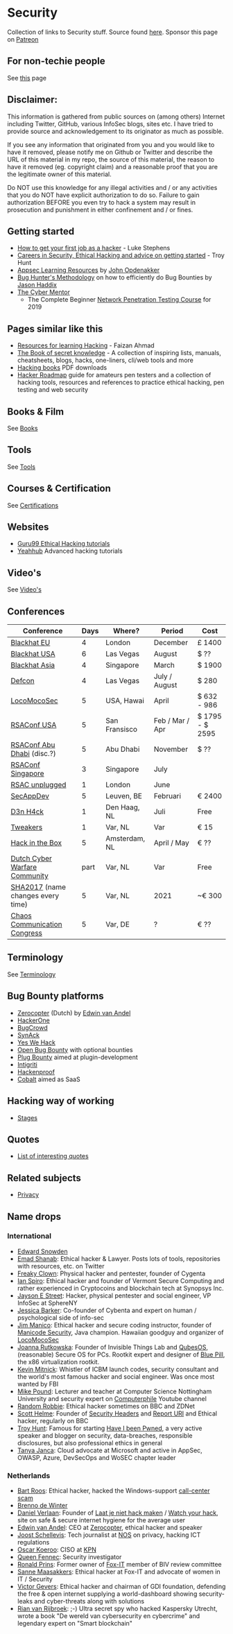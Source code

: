 # Security
Collection of links to Security stuff. Source found [here](https://github.com/brampat/security). Sponsor this page on [Patreon](https://www.patreon.com/bePatron?u=21519345)

## For non-techie people
See [this](users/README.md) page

## Disclaimer:
This information is gathered from public sources on (among others) Internet including Twitter, GitHub, various InfoSec blogs, sites etc. I have tried to provide source and acknowledgement to its originator as much as possible.

If you see any information that originated from you and you would like to have it removed, please notify me on Github or Twitter and describe the URL of this material in my repo, the source of this material, the reason to have it removed (eg. copyright claim) and a reasonable proof that you are the legitimate owner of this material.

Do NOT use this knowledge for any illegal activities and / or any activities that you do NOT have explicit authorization to do so. Failure to gain authorization BEFORE you even try to hack a system may result in prosecution and punishment in either confinement and / or fines.

## Getting started
* [How to get your first job as a hacker](https://medium.com/@hakluke/how-to-get-your-first-job-as-a-hacker-7c1f5c4bf4b3) - Luke Stephens<br>
* [Careers in Security, Ethical Hacking and advice on getting started](https://www.troyhunt.com/careers-in-security-ethical-hacking-and-advice-on-where-to-get-started/) - Troy Hunt<br>
* [Appsec Learning Resources](https://medium.com/@john.opdenakker/some-useful-appsec-learning-resources-de8a0b3c896f) by [John Opdenakker](https://twitter.com/j_opdenakker)
* [Bug Hunter's Methodology](https://www.youtube.com/watch?v=HI1mTQ7ovFY) on how to efficiently do Bug Bounties by [Jason Haddix](https://twitter.com/jhaddix)
* [The Cyber Mentor](https://www.thecybermentor.com/)
  * The Complete Beginner [Network Penetration Testing Course](https://www.youtube.com/watch?v=WnN6dbos5u8) for 2019

## Pages similar like this
* [Resources for learning Hacking](https://github.com/faizann24/Resources-for-learning-Hacking) - Faizan Ahmad
* [The Book of secret knowledge](https://github.com/trimstray/the-book-of-secret-knowledge) - A collection of inspiring lists, manuals, cheatsheets, blogs, hacks, one-liners, cli/web tools and more
* [Hacking books](https://github.com/tanc7/hacking-books) PDF downloads
* [Hacker Roadmap](https://github.com/sundowndev/hacker-roadmap) guide for amateurs pen testers and a collection of hacking tools, resources and references to practice ethical hacking, pen testing and web security


## Books & Film
See [Books](books/README.md)

## Tools
See [Tools](techniques/tools/README.md)

## Courses & Certification
See [Certifications](certifications/README.md)

## Websites
* [Guru99 Ethical Hacking tutorials](https://www.guru99.com/ethical-hacking-tutorials.html)
* [Yeahhub](https://www.yeahhub.com/) Advanced hacking tutorials

## Video's
See [Video's](videos/README.md)

## Conferences

| Conference                                            | Days  | Where?        | Period        | Cost          |
| ----------------------------------------------------- | ----- | ------------- | ------------- | ------------- |
| [Blackhat EU](https://www.blackhat.com/)              | 4     | London        | December      | £ 1400        |
| [Blackhat USA](https://www.blackhat.com/)             | 6     | Las Vegas     | August        | $  ??         |
| [Blackhat Asia](https://www.blackhat.com/)            | 4     | Singapore     | March         | $ 1900        |
| [Defcon](https://www.defcon.org/)                     | 4     | Las Vegas     | July / August | $ 280         |
| [LocoMocoSec](https://locomocosec.com/)               | 5     | USA, Hawai    | April         | $ 632 - 986   |
| [RSAConf USA](https://www.rsaconference.com/)         | 5     | San Fransisco | Feb / Mar / Apr | $ 1795 - $ 2595 |
| [RSAConf Abu Dhabi](https://www.rsaconference.com/) (disc.?) | 5 | Abu Dhabi  | November      | $ ??          |
| [RSAConf Singapore](https://www.rsaconference.com/)   | 3     | Singapore     | July          |               |
| [RSAC unplugged](https://www.rsaconference.com/)      | 1     | London        | June          |               |
| [SecAppDev](https://secappdev.org/)                   | 5     | Leuven, BE    | Februari      | € 2400        |
| [D3n H4ck](https://www.denhack.nl/)                   | 1     | Den Haag, NL  | Juli          | Free          |
| [Tweakers](https://www.tweakers.net/)                 | 1     | Var, NL       | Var           | € 15          |
| [Hack in the Box](http://www.hitb.nl/)                | 5     | Amsterdam, NL | April / May   | € ??          |
| [Dutch Cyber Warfare Community](http://www.dcwc.nl/)  | part  | Var, NL       | Var           | Free          |
| [SHA2017](https://sha2017.org/) (name changes every time) | 5  | Var, NL      | 2021         | ~€ 300        |
| [Chaos Communication Congress](https://events.ccc.de/upcoming-events/) | 5 | Var, DE | ?      | € ??          |

## Terminology
See [Terminology](terminology/README.md)

## Bug Bounty platforms
* [Zerocopter](https://www.zerocopter.com/nl/home) (Dutch) by [Edwin van Andel](https://twitter.com/Yafsec)
* [HackerOne](https://www.hackerone.com/)
* [BugCrowd](https://www.bugcrowd.com/)
* [SynAck](https://www.synack.com/)
* [Yes We Hack](https://www.yeswehack.com/en/index.html)
* [Open Bug Bounty](https://www.openbugbounty.org/) with optional bounties
* [Plug Bounty](https://www.plugbounty.com/) aimed at plugin-development
* [Intigriti](https://www.intigriti.com/public/)
* [Hackenproof](https://www.hackenproof.com/)
* [Cobalt](https://cobalt.io/) aimed as SaaS


## Hacking way of working
- [Stages](./techniques/stages)

## Quotes
* [List of interesting quotes](quotes.md)

## Related subjects
* [Privacy](privacy/README.md)

## Name drops

### International
* [Edward Snowden](https://twitter.com/snowden)
* [Emad Shanab](https://twitter.com/Alra3ees): Ethical hacker & Lawyer. Posts lots of tools, repositories with resources, etc. on Twitter
* [Freaky Clown](https://twitter.com/__freakyclown__): Physical hacker and pentester, founder of Cygenta
* [Ian Spiro](https://twitter.com/RAPLPOSOW): Ethical hacker and founder of Vermont Secure Computing and rather experienced in Cryptocoins and blockchain tech at Synopsys Inc.
* [Jayson E Street](https://twitter.com/jaysonstreet): Hacker, physical pentester and social engineer, VP InfoSec at SphereNY
* [Jessica Barker](https://twitter.com/drjessicabarker): Co-founder of Cybenta and expert on human / psychological side of info-sec
* [Jim Manico](https://twitter.com/manicode): Ethical hacker and secure coding instructor, founder of [Manicode Security](https://manicode.com/), Java champion. Hawaiian goodguy and organizer of [LocoMocoSec](https://locomocosec.com/)
* [Joanna Rutkowska](https://twitter.com/rootkovska): Founder of Invisible Things Lab and [QubesOS](https://twitter.com/QubesOS), (reasonable) Secure OS for PCs. Rootkit expert and designer of [Blue Pill](https://en.wikipedia.org/wiki/Blue_Pill_(software)), the x86 virtualization rootkit.
* [Kevin Mitnick](https://twitter.com/kevinmitnick): Whistler of ICBM launch codes, security consultant and the world's most famous hacker and social engineer. Was once most wanted by FBI
* [Mike Pound](https://twitter.com/_mikepound): Lecturer and teacher at Computer Science Nottingham University and security expert on [Computerphile](https://www.youtube.com/user/Computerphile/featured) Youtube channel
* [Random Robbie](https://twitter.com/Random_Robbie): Ethical hacker sometimes on BBC and ZDNet
* [Scott Helme](https://twitter.com/Scott_Helme): Founder of [Security Headers](https://twitter.com/securityheaders) and [Report URI](https://twitter.com/reporturi) and Ethical hacker, regularly on BBC
* [Troy Hunt](https://twitter.com/troyhunt): Famous for starting [Have I been Pwned](https://haveibeenpwned.com), a very active speaker and blogger on security, data-breaches, responsible disclosures, but also professional ethics in general
* [Tanya Janca](https://twitter.com/shehackspurple): Cloud advocate at Microsoft and active in AppSec, OWASP, Azure, DevSecOps and WoSEC chapter leader

### Netherlands
* [Bart Roos](https://twitter.com/Bartr00s): Ethical hacker, hacked the Windows-support [call-center scam](https://media.ccc.de/v/SHA2017-233-a_trip_to_india)
* [Brenno de Winter](https://twitter.com/brenno)
* [Daniel Verlaan](https://twitter.com/danielverlaan): Founder of [Laat je niet hack maken](https://laatjeniethackmaken.nl/) / [Watch your hack](https://watchyourhack.com/), site on safe & secure internet hygiene for the average user
* [Edwin van Andel](https://twitter.com/Yafsec): CEO at [Zerocopter](https://zerocopter.com/), ethical hacker and speaker
* [Joost Schellevis](https://twitter.com/Schellevis): Tech journalist at [NOS](http://twitter.com/NOS) on privacy, hacking ICT regulations
* [Oscar Koeroo](https://twitter.com/okoeroo): CISO at [KPN](https://twitter.com/kpn)
* [Queen Fennec](https://twitter.com/Queen_fennec): Security investigator
* [Ronald Prins](https://twitter.com/cryptoron): Former owner of [Fox-IT](https://www.fox-it.com/nl/) member of BIV review committee
* [Sanne Maasakkers](https://twitter.com/sannemaasakkers): Ethical hacker at Fox-IT and advocate of women in IT / Security
* [Victor Gevers](https://twitter.com/0xdude): Ethical hacker and chairman of GDI foundation, defending the free & open internet supplying a world-dashboard showing security-leaks and cyber-threats along with solutions
* [Rian van Rijbroek](news/rijbroek.md): ;-) Ultra secret spy who hacked Kaspersky Utrecht, wrote a book "De wereld van cybersecurity en cybercrime" and legendary expert on "Smart blockchain"
